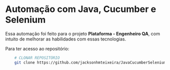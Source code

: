 # Automação com Java, Cucumber e Selenium

Essa automação foi feito para o projeto **Plataforma - Engenheiro QA**, com intuito de melhorar as habilidades com essas tecnologias.

Para ter acesso ao repositório:

```bash
    # CLONAR REPOSITÓRIO 
    git clone https://github.com/jacksonhmteixeira/JavaCucumberSeleniumAutomation.git
```
